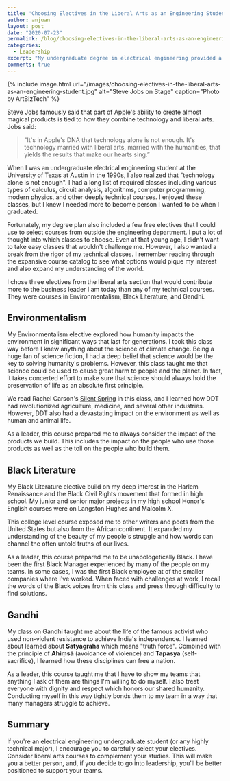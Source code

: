 ```yaml
---
title: 'Choosing Electives in the Liberal Arts as an Engineering Student'
author: anjuan
layout: post
date: "2020-07-23"
permalink: /blog/choosing-electives-in-the-liberal-arts-as-an-engineering-student/
categories:
  - Leadership
excerpt: "My undergraduate degree in electrical engineering provided a few electives that I could use for any field of study. I chose liberal arts classes that have contributed more to my management style than any of my technical courses."
comments: true
---
```


{% include image.html url="/images/choosing-electives-in-the-liberal-arts-as-an-engineering-student.jpg" alt="Steve Jobs on Stage" caption="Photo by ArtBizTech" %}

Steve Jobs famously said that part of Apple's ability to create almost magical products is tied to how they combine technology and liberal arts. Jobs said:

> "It's in Apple's DNA that technology alone is not enough. It's technology married with liberal arts, married with the humanities, that yields the results that make our hearts sing.”

When I was an undergraduate electrical engineering student at the University of Texas at Austin in the 1990s, I also realized that "technology alone is not enough". I had a long list of required classes including various types of calculus, circuit analysis, algorithms, computer programming, modern physics, and other deeply technical courses. I enjoyed these classes, but I knew I needed more to become person I wanted to be when I graduated.

Fortunately, my degree plan also included a few free electives that I could use to select courses from outside the engineering department. I put a lot of thought into which classes to choose. Even at that young age, I didn't want to take easy classes that wouldn't challenge me. However, I also wanted a break from the rigor of my technical classes. I remember reading through the expansive course catalog to see what options would pique my interest and also expand my understanding of the world.

I chose three electives from the liberal arts section that would contribute more to the business leader I am today than any of my technical courses. They were courses in Environmentalism, Black Literature, and Gandhi.

## Environmentalism

My Environmentalism elective explored how humanity impacts the environment in significant ways that last for generations. I took this class way before I knew anything about the science of climate change. Being a huge fan of science fiction, I had a deep belief that science would be the key to solving humanity's problems. However, this class taught me that science could be used to cause great harm to people and the planet. In fact, it takes concerted effort to make sure that science should always hold the preservation of life as an absolute first principle.

We read  Rachel Carson's [Silent Spring](https://www.amazon.com/Silent-Spring-Rachel-Carson/dp/0618249060/ref=sr_1_1?crid=RAE55PAQSQ21&dchild=1&keywords=silent+spring&qid=1595629425&s=books&sprefix=silent+spring%2Caps%2C163&sr=1-1) in this class, and I learned how DDT had revolutionized agriculture, medicine, and several other industries. However, DDT also had a devastating impact on the environment as well as human and animal life.

As a leader, this course prepared me to always consider the impact of the products we build. This includes the impact on the people who use those products as well as the toll on the people who build them.

## Black Literature

My Black Literature elective build on my deep interest in the Harlem Renaissance and the Black Civil Rights movement that formed in high school. My junior and senior major projects in my high school Honor's English courses were on Langston Hughes and Malcolm X.

This college level course exposed me to other writers and poets from the United States but also from the African continent. It expanded my understanding of the beauty of my people's struggle and how words can channel the often untold truths of our lives.

As a leader, this course prepared me to be unapologetically Black. I have been the first Black Manager experienced by many of the people on my teams. In some cases, I was the first Black employee at of the smaller companies where I've worked. When faced with challenges at work, I recall the words of the Black voices from this class and press through difficulty to find solutions.

## Gandhi

My class on Gandhi taught me about the life of the famous activist who used non-violent resistance to achieve India's independence. I learned about learned about **Satyagraha** which means "truth force". Combined with the principle of **Ahiṃsā** (avoidance of violence) and **Tapasya** (self-sacrifice), I learned how these disciplines can free a nation.

As a leader, this course taught me that I have to show my teams that anything I ask of them are things I'm willing to do myself. I also treat everyone with dignity and respect which honors our shared humanity. Conducting myself in this way tightly bonds them to my team in a way that many managers struggle to achieve.

## Summary

If you're an electrical engineering undergraduate student (or any highly technical major), I encourage you to carefully select your electives. Consider liberal arts courses to complement your studies. This will make you a better person, and, if you decide to go into leadership, you'll be better positioned to support your teams.
